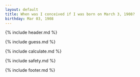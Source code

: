 ```yaml
---
layout: default
title: When was I conceived if I was born on March 3, 1908?
birthday: Mar 03, 1908
---
```


{% include header.md %}

{% include guess.md %}

{% include calculate.md %}

{% include safety.md %}

{% include footer.md %}



